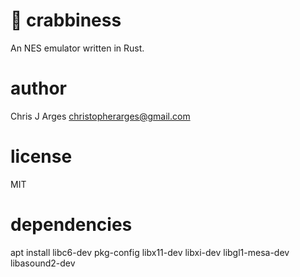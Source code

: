 # 🦀 crabbiness
An NES emulator written in Rust.

# author
Chris J Arges <christopherarges@gmail.com>

# license
MIT

# dependencies
apt install libc6-dev pkg-config libx11-dev libxi-dev libgl1-mesa-dev libasound2-dev
